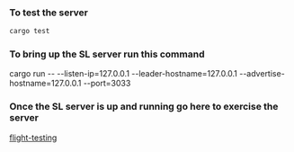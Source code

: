 
### To test the server

```rust
cargo test
```

### To bring up the SL server run this command

cargo run -- --listen-ip=127.0.0.1 --leader-hostname=127.0.0.1 --advertise-hostname=127.0.0.1 --port=3033

### Once the SL server is up and running go here to exercise the server

[flight-testing](https://github.com/stormasm/flight-testing)
